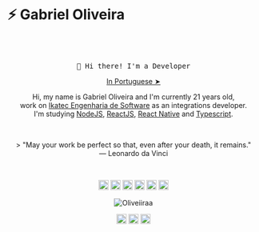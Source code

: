 # ⚡ Gabriel Oliveira
   <br><br>
    <p align="center"> <samp>
    👋 Hi there! I'm a Developer
  </samp>
  <p align="center"><a href="./README.pt-br.md">In Portuguese ➤</a></p>
  
</p>

<!-- ABOUT OF ME -->
<p align="center" style="text-align: center;">
Hi, my name is Gabriel Oliveira and I'm currently 21 years old,<br> work on <a href="https://www.linkedin.com/company/ikatec/">Ikatec Engenharia de Software</a> as an integrations developer.<br> I'm studying <a href="https://nodejs.org/en/">NodeJS</a>, <a href="https://pt-br.reactjs.org/">ReactJS</a>, <a href="https://reactnative.dev/">React Native</a> and <a href="https://www.typescriptlang.org/">Typescript</a>. 
</p>
<!-- QUOTE -->
<br>
<p align="center">
> "May your work be perfect so that, even after your death, it remains."
<br>
― Leonardo da Vinci
</p>
<br>

<!-- SOCIAL MEDIAS -->
<p align="center">
<img src="https://devicons.github.io/devicon/devicon.git/icons/react/react-original-wordmark.svg" alt="react" width="20" height="20"/>
<img src="https://devicons.github.io/devicon/devicon.git/icons/css3/css3-original-wordmark.svg" alt="css3"  width="20" height="20"/>
<img src="https://devicons.github.io/devicon/devicon.git/icons/html5/html5-original-wordmark.svg" alt="html5"  width="20" height="20"/>
<img src="https://devicons.github.io/devicon/devicon.git/icons/javascript/javascript-original.svg" alt="javascript" width="20" height="20"/>
<img src="https://devicon.dev/devicon.git/icons/typescript/typescript-original.svg" alt="typescript" width="20" height="20"/> 
<img src="https://devicons.github.io/devicon/devicon.git/icons/nodejs/nodejs-original.svg" alt="nodejs" width="20" height="20"/></p><p align="center">
<img src="https://github-readme-stats.vercel.app/api?username=Oliveiiraa&show_icons=true" alt="Oliveiiraa"/>
</p>

<p align="center">
<a href="https://linkedin.com/in/gabriel-h-oliveira" target="blank"><img align="center" src="https://cdn.jsdelivr.net/npm/simple-icons@3.0.1/icons/linkedin.svg" alt="Oliveiiraa" height="20" width="20" /></a>
<a href="https://instagram.com/_oliveiiraa_" target="blank"><img align="center" src="https://cdn.jsdelivr.net/npm/simple-icons@3.0.1/icons/instagram.svg" alt="Oliveiiraa" height="20" width="20" /></a>
<a href="http://wa.me/5514998921088" target="blank"><img align="center" src="https://cdn.jsdelivr.net/npm/simple-icons@3.0.1/icons/whatsapp.svg" alt="Oliveiiraa" height="20" width="20" /></a>
</p>
